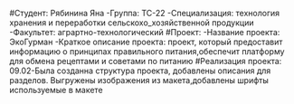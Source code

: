 #Студент: Рябинина Яна
-Группа: ТС-22
-Специализация: технология хранения и переработки сельскохо_хозяйственной продукции
-Факультет: аграртно-технологический
#Проект:
-Название проекта: ЭкоГурман
-Краткое описание проекта: проект, который предоставит информацию о принципах правильного питания,обеспечит платформу для обмена рецептами и советами по питанию
#Реализация проекта:  09.02-Была созданна структура проекта, добавлены описания для разделов. Выгружены изображения из макета,добавлены шрифты используемые в макете